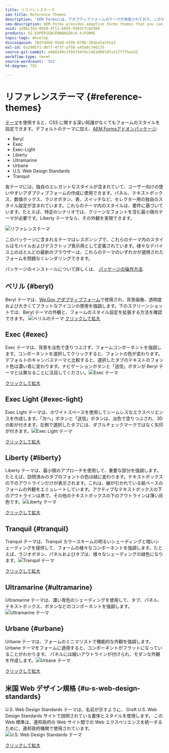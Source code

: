 ```yaml
---
title: リファレンステーマ
seo-title: Reference Themes
description: 'AEM Formsには、アダプティブフォームのテーマが用意されており、このテーマを「ソフトウェア配布」から取得して、フォームのスタイル設定に使用できます。 '
seo-description: AEM Forms provides adaptive forms themes that you can get from Software Distribution and use to style a form.
uuid: a39bc3da-0bb8-4f11-b0d5-9403cfc6e384
products: SG_EXPERIENCEMANAGER/6.4/FORMS
topic-tags: develop
discoiquuid: 78d7d4b6-95dd-429b-870b-30aba5a3fea3
exl-id: 6a298571-d6ff-473f-af58-a45a0c7e6175
source-git-commit: e608249c3f95f44fdc14b100910fa11ffff5ee32
workflow-type: tm+mt
source-wordcount: '552'
ht-degree: 75%

---
```


# リファレンステーマ {#reference-themes}

[テーマ](/help/forms/using/themes.md)を使用すると、CSS に関する深い知識がなくてもフォームのスタイルを設定できます。デフォルトのテーマに加え、[AEM Formsアドオンパッケージ](https://experienceleague.adobe.com/docs/experience-manager-release-information/aem-release-updates/forms-updates/aem-forms-releases.html):

* Beryl
* Exec
* Exec-Light
* Liberty
* Ultramarine
* Urbane
* U.S. Web Design Standards
* Tranquil

各テーマには、独自のエレガントなスタイルが含まれていて、ユーザー向けの使いやすいアダプティブフォームの作成に使用できます。パネル、テキストボックス、数値ボックス、ラジオボタン、表、スイッチなど、セレクター用の独自のスタイル設定が含まれています。これらのテーマ内のスタイルは、要件に基づいています。たとえば、特定のシナリオでは、クリーンなフォントを含む最小限のテーマが必要です。Liberty テーマなら、その外観を実現できます。

![リファレンステーマ](assets/ref-themes.png)

このパッケージに含まれるテーマはレスポンシブで、これらのテーマ内のスタイルはモバイルおよびデスクトップ表示用として定義されています。様々なデバイス上のほとんどの最新のブラウザーは、これらのテーマのいずれかが適用されたフォームを問題なくレンダリングできます。

パッケージのインストールについて詳しくは、 [パッケージの操作方法](/help/sites-administering/package-manager.md).

## ベリル {#beryl}

Beryl テーマは、[We.Gov アダプティブフォーム](/help/forms/using/gov-reference-site-walkthrough.md)で使用され、背景画像、透明度および大きくてフラットなアイコンの使用を強調します。下のスクリーンショットでは、Beryl テーマの外観と、フォームのスタイル設定を拡張する方法を確認できます。
![ベリルのテーマ](assets/beryl.png)
[クリックして拡大](assets/beryl-1.png)

## Exec {#exec}

Exec テーマは、背景を淡色で塗りつぶさず、フォームコンポーネントを強調します。コンポーネントを選択してクリックすると、フォントの色が変わります。デフォルトのキャンバステーマと比較すると、選択したタブのテキストのフォント色は濃い青に変わります。ナビゲーションボタンと「送信」ボタンが Beryl テーマとは異なることに注目してください。![Exec テーマ](assets/exec.png)

[クリックして拡大](assets/exec-1.png)

## Exec Light {#exec-light}

Exec Light テーマは、ホワイトスペースを使用してシームレスなエクスペリエンスを作成します。「次へ」ボタンと「送信」ボタンは、淡色で塗りつぶされ、3D の影が付きます。左側で選択したタブには、ダブルチェックマークではなく矢印が付きます。![Exec Light テーマ](assets/exec-light.png)

[クリックして拡大](assets/exec-light-1.png)

## Liberty {#liberty}

Liberty テーマは、最小限のアプローチを使用して、重要な部分を強調します。たとえば、訪問済みのタブのフォントの色は緑に変わります。テキストボックスの下のアウトラインだけが表示されます。これは、線が引かれている紙ベースのフォームの外観をエミュレートしています。アクティブなテキストボックスの下のアウトラインは黒で、その他のテキストボックスの下のアウトラインは薄い灰色です。![Liberty テーマ](assets/liberty.png)

[クリックして拡大](assets/liberty-1.png)

## Tranquil {#tranquil}

Tranquil テーマは、Tranquil カラースキームの明るいシェーディングと暗いシェーディングを提供して、フォームの様々なコンポーネントを強調します。たとえば、ラジオボタン、パネルおよびタブは、様々なシェーディングの緑色になります。![Tranquil テーマ](assets/tranquil.png)

[クリックして拡大](assets/tranquil-1.png)

## Ultramarine {#ultramarine}

Ultramarine テーマは、濃い青色のシェーディングを使用して、タブ、パネル、テキストボックス、ボタンなどのコンポーネントを強調します。![Ultramarine テーマ](assets/ultramarine.png)

## Urbane {#urbane}

Urbane テーマは、フォームのミニマリストで機能的な外観を強調します。 Urbane テーマをフォームに適用すると、コンポーネントがフラットになっていることがわかります。 パネルには細いアウトラインが付けられ、モダンな外観を作成します。![Urbane テーマ](assets/urbane.png)

[クリックして拡大](assets/urbane-1.png)

## 米国 Web デザイン規格 {#u-s-web-design-standards}

U.S. Web Design Standards テーマは、名前が示すように、 Draft U.S. Web Design Standards サイトで説明されている書体とスタイルを使用します。 この Web 標準は、連邦政府の Web サイト間での Web エクスペリエンスを統一するために、連邦政府機関で使用されています。![U.S. Web Design Standards テーマ](assets/us-web-standards.png)

[クリックして拡大](assets/usgov.png)
